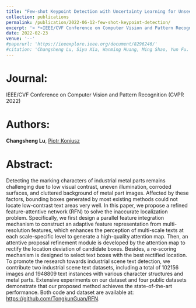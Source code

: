 ```yaml
---
title: "Few-shot Keypoint Detection with Uncertainty Learning for Unseen Species"
collection: publications
permalink: /publication/2022-06-12-few-shot-keypoint-detection/
excerpt: '> *>IEEE/CVF Conference on Computer Vision and Pattern Recognition (CVPR 2022)*<br>*>**Changsheng Lu**, Piotr Koniusz*<br>>Current non-rigid object keypoint detectors perform well on a chosen kind of species and body parts, and require a large amount of labelled keypoints for training. Moreover, their heatmaps, tailored to specific body parts, cannot recognize novel keypoints (keypoints not labelled for training) on unseen species. In this paper, we propose a versatile Few-shot Keypoint Detection (FSKD) pipeline which could not only detect base keypoints but also the novel keypoints for unseen species.'
date: 2022-02-23
venue: '--'
#paperurl: 'https://ieeexplore.ieee.org/document/8296246/'
#citation: 'Changsheng Lu, Siyu Xia, Wanming Huang, Ming Shao, Yun Fu. Circle Detection by Arc-support Line Segments. In: The 24rd IEEE International Conference on Image Processing (ICIP).'
---
```


Journal:  
===  
IEEE/CVF Conference on Computer Vision and Pattern Recognition (CVPR 2022)

Authors: 
===
**Changsheng Lu**, [Piotr Koniusz](http://users.cecs.anu.edu.au/~koniusz/)

Abstract: 
===
Detecting the marking characters of industrial metal parts remains challenging due to low visual contrast, uneven illumination, corroded surfaces, and cluttered background of metal part images. Affected by these factors, bounding boxes generated by most existing methods could not locate low-contrast text areas very well. In this paper, we propose a refined feature-attentive network (RFN) to solve the inaccurate localization problem. Specifically, we first design a parallel feature integration mechanism to construct an adaptive feature representation from multi-resolution features, which enhances the perception of multi-scale texts at each scale-specific level to generate a high-quality attention map. Then, an attentive proposal refinement module is developed by the attention map to rectify the location deviation of candidate boxes. Besides, a re-scoring mechanism is designed to select text boxes with the best rectified location. To promote the research towards industrial scene text detection, we contribute two industrial scene text datasets, including a total of 102156 images and 1948809 text instances with various character structures and metal parts. Extensive experiments on our dataset and four public datasets demonstrate that our proposed method achieves the state-of-the-art performance. Both code and dataset are available at: https://github.com/TongkunGuan/RFN.  
